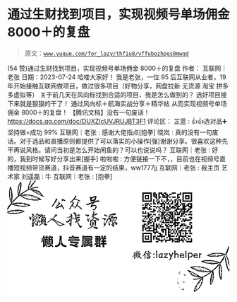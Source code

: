 # 通过生财找到项目，实现视频号单场佣金 8000＋的复盘

> 原文：[`www.yuque.com/for_lazy/thfiu8/vffubozhpgs0mwgd`](https://www.yuque.com/for_lazy/thfiu8/vffubozhpgs0mwgd)

<ne-h2 id="42bfd6e4" data-lake-id="42bfd6e4"><ne-heading-ext><ne-heading-anchor></ne-heading-anchor><ne-heading-fold></ne-heading-fold></ne-heading-ext><ne-heading-content><ne-text id="u16b91d69">(54 赞)通过生财找到项目，实现视频号单场佣金 8000＋的复盘</ne-text></ne-heading-content></ne-h2> <ne-p id="ua0ef92f6" data-lake-id="ua0ef92f6"><ne-text id="u83b3d5e3">作者： 互联网｜老张</ne-text></ne-p> <ne-p id="ufbddd499" data-lake-id="ufbddd499"><ne-text id="uecff12a7">日期：2023-07-24</ne-text></ne-p> <ne-p id="u3c66b389" data-lake-id="u3c66b389"><ne-text id="ua4f95e44">哈喽大家好！ 我是老张，一位 95 后互联网从业者，19 年开始接触互联网做项目，做过很多项目（好物分享，网盘拉新 无货源 淘宝 拼多多虚拟等）</ne-text></ne-p> <ne-p id="u0e12c07c" data-lake-id="u0e12c07c"><ne-text id="uf77e3088">关于前几天在风向标找到合适的项目，我是怎么做到的？</ne-text> <ne-text id="u948d5c0c">选好项目接下来就是狠狠的干了！</ne-text> <ne-text id="u6adfaef8">通过风向标＋航海实战分享＋精华帖</ne-text> <ne-text id="u301293da">从而实现视频号单场佣金 8000＋的复盘！</ne-text></ne-p> <ne-p id="u6118abad" data-lake-id="u6118abad"><ne-text id="ub21a4912">【腾讯文档】没有一句废话！</ne-text> [<ne-text id="u21b86a51">https://docs.qq.com/doc/DUXZIcUVJRUJBT3F1</ne-text>](https://docs.qq.com/doc/DUXZIcUVJRUJBT3F1)</ne-p> <ne-hole id="u7ff9f901" data-lake-id="u7ff9f901"><ne-card data-card-name="hr" data-card-type="block" id="V5GaI" data-event-boundary="card"><ne-p id="ue445af7d" data-lake-id="ue445af7d"><ne-text id="uafe95dde">评论区：</ne-text></ne-p> <ne-p id="u24b10600" data-lake-id="u24b10600"><ne-text id="u771001a1">芷蓝 : 👍👍选对品➕坚持做=成功 99%</ne-text> <ne-text id="u6728f533">互联网｜老张 : 感谢大佬指点[抱拳]</ne-text> <ne-text id="u0486c614">晓岚 : 真的没有一句废话。对于选品和直播原则都提供了可以落实的小操作[强]谢谢分享。很喜欢这种先干再说风格。请问当初是怎么开始闲鱼的？可以也说说吗？</ne-text> <ne-text id="u72784b28">互联网｜老张 : 好的，我到时候写好分享出来[握手]</ne-text> <ne-text id="ubd90c35e">啦啦啦 : 方便链接一下不，，目前也在视频号直播短视频带货赛道，抖音赛道有一定的结果，ww1777jj</ne-text> <ne-text id="u743937a1">互联网｜老张 : 我主页</ne-text> <ne-text id="ua0cec07b">艺术家 刘遥磊 : 牛</ne-text> <ne-text id="uecb591c6">互联网｜老张 : [抱拳]</ne-text></ne-p> <ne-p id="ud96cc574" data-lake-id="ud96cc574"><ne-card data-card-name="image" data-card-type="inline" id="uhhWD" data-event-boundary="card">![](img/894d30a529e7c37bcd3392323c99941c.png)  <ne-hole id="u112072a8" data-lake-id="u112072a8"><ne-card data-card-name="hr" data-card-type="block" id="wZ02l" data-event-boundary="card"></ne-card></ne-hole></ne-card></ne-p></ne-card></ne-hole>